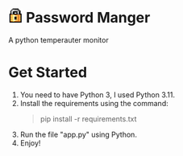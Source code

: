 # ![Lock](https://github.com/konsoleSam/password-manger/blob/main/static/lock.png) Password Manger
A python temperauter monitor

# Get Started
1. You need to have Python 3, I used Python 3.11.
2. Install the requirements using the command:
    >  pip install -r requirements.txt
4. Run the file "app.py" using Python.
5. Enjoy!
